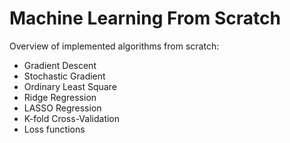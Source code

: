 # Machine Learning From Scratch

Overview of implemented algorithms from scratch:

- Gradient Descent
- Stochastic Gradient
- Ordinary Least Square
- Ridge Regression
- LASSO Regression
- K-fold Cross-Validation
- Loss functions
